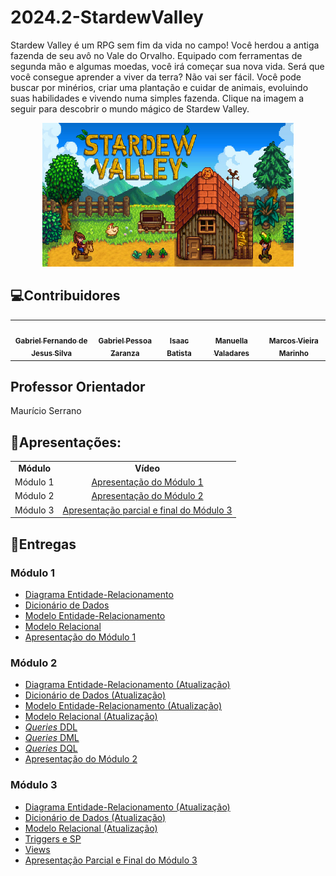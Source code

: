 # 2024.2-StardewValley
Stardew Valley é um RPG sem fim da vida no campo! Você herdou a antiga fazenda de seu avô no Vale do Orvalho. Equipado com ferramentas de segunda mão e algumas moedas, você irá começar sua nova vida. Será que você consegue aprender a viver da terra? Não vai ser fácil. Você pode buscar por minérios, criar uma plantação e cuidar de animais, evoluindo suas habilidades e vivendo numa simples fazenda. Clique na imagem a seguir para descobrir o mundo mágico de Stardew Valley.

<div align="center">
<a href="https://www.youtube.com/watch?v=FjJx6u_5RdU" target="_blank"> <img src="img/capa.jpg" height="230" width="auto"/> </a>
</div>

## 💻Contribuidores

<table>
  <tr>
    <td align="center"><a href="https://github.com/MMcLovin"><img style="border-radius: 60%;" src="https://github.com/MMcLovin.png" width="200px;" alt=""/><br /><sub><b>Gabriel Fernando de Jesus Silva</b></sub></a><br /></td>
    <td align="center"><a href="https://github.com/GZaranza"><img style="border-radius: 60%;" src="https://github.com/GZaranza.png" width="200px;" alt=""/><br /><sub><b>Gabriel Pessoa Zaranza</b></sub></a><br /></td>
    <td align="center"><a href="https://github.com/isaacbatista26"><img style="border-radius: 60%;" src="https://github.com/isaacbatista26.png" width="200px;" alt=""/><br /><sub><b>Isaac Batista</b></sub></a><br /></td>
    <td align="center"><a href="https://github.com/manuvaladares"><img style="border-radius: 60%;" src="https://github.com/manuvaladares.png" width="200px;" alt=""/><br /><sub><b>Manuella Valadares</b></sub></a><br /></td>
    <td align="center"><a href="https://github.com/devMarcosVM"><img style="border-radius: 60%;" src="https://github.com/devMarcosVM.png" width="200px;" alt=""/><br /><sub><b>Marcos Vieira Marinho</b></sub></a><br /></td>
  </tr>
</table>

## Professor Orientador

Maurício Serrano

## 🎥Apresentações:

<table>
  <tr>
    <td align="center"><b>Módulo</b></td>
    <td align="center"><b>Vídeo</b></td>
  </tr>
  <tr>
    <td align="center">Módulo 1</td>
    <td align="center"><a href="entrega-01/apresentação_1">Apresentação do Módulo 1</a></td>
  </tr>
  <tr>
    <td align="center">Módulo 2</td>
    <td align="center"><a href="entrega-02/apresentação_2">Apresentação do Módulo 2</a></td>
  </tr>
  <tr>
    <td align="center">Módulo 3</td>
    <td align="center"><a href="entrega-03/apresentação_3">Apresentação parcial e final do Módulo 3</a></td>
  </tr>


</table>


## 📅Entregas

### Módulo 1

- [Diagrama Entidade-Relacionamento](./entrega-01/DER.md/#anchor-link-modulo1)
- [Dicionário de Dados](./entrega-01/DicionáriodeDados.md/#anchor-link-modulo1)
- [Modelo Entidade-Relacionamento](./entrega-01/MER.md/#anchor-link-modulo1)
- [Modelo Relacional](./entrega-01/MREL.md/#anchor-link-modulo1)
- [Apresentação do Módulo 1](./entrega-01/apresentação_1.md)

### Módulo 2

- [Diagrama Entidade-Relacionamento (Atualização)](./entrega-01/DER.md/#anchor-link-modulo2)
- [Dicionário de Dados (Atualização)](./entrega-01/DicionáriodeDados.md/#anchor-link-modulo2)
- [Modelo Entidade-Relacionamento (Atualização)](./entrega-01/MER.md/#anchor-link-modulo2)
- [Modelo Relacional (Atualização)](./entrega-01/MREL.md/#anchor-link-modulo2)
- [_Queries_ DDL](https://github.com/SBD1/2024.2-StardewValley/blob/main/game/db/ddl.sql)
- [_Queries_ DML](https://github.com/SBD1/2024.2-StardewValley/blob/main/game/db/dml.sql)
- [_Queries_ DQL](https://github.com/SBD1/2024.2-StardewValley/blob/main/game/db/dql.sql)
- [Apresentação do Módulo 2](./entrega-02/apresentação_2.md)

### Módulo 3

- [Diagrama Entidade-Relacionamento (Atualização)](./entrega-01/DER.md)
- [Dicionário de Dados (Atualização)](./entrega-01/DicionáriodeDados.md)
- [Modelo Relacional (Atualização)](./entrega-01/MREL.md)
- [Triggers e SP](https://github.com/SBD1/2024.2-StardewValley/blob/main/game/db/ddtriggers.sql)
- [Views](https://github.com/SBD1/2024.2-StardewValley/blob/main/game/db/view.sql)
- [Apresentação Parcial e Final do Módulo 3](./entrega-03/apresentação_3.md)
